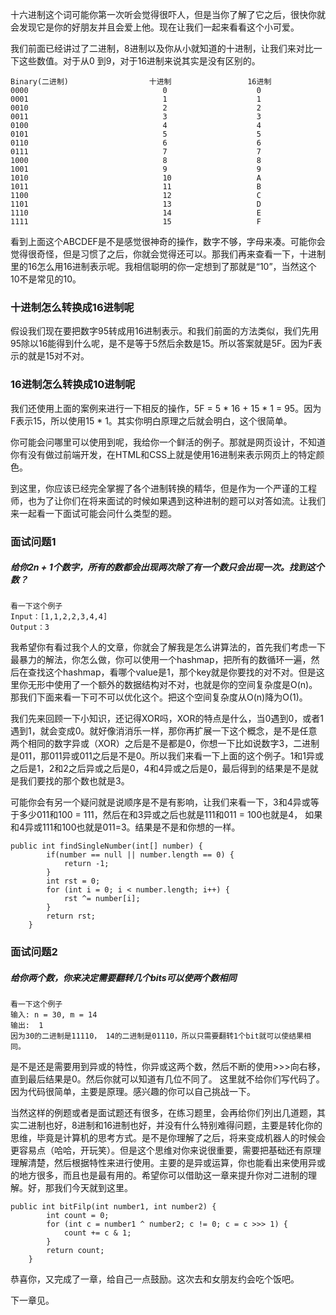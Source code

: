 十六进制这个词可能你第一次听会觉得很吓人，但是当你了解了它之后，很快你就会发现它是你的好朋友并且会爱上他。现在让我们一起来看看这个小可爱。

我们前面已经讲过了二进制，8进制以及你从小就知道的十进制，让我们来对比一下这些数值。对于从0 到9，对于16进制来说其实是没有区别的。

    
    
    Binary(二进制)                  十进制                 16进制
    0000                              0                    0
    0001                              1                    1
    0010                              2                    2
    0011                              3                    3
    0100                              4                    4
    0101                              5                    5
    0110                              6                    6
    0111                              7                    7
    1000                              8                    8
    1001                              9                    9
    1010                              10                   A
    1011                              11                   B
    1100                              12                   C
    1101                              13                   D
    1110                              14                   E
    1111                              15                   F
    

看到上面这个ABCDEF是不是感觉很神奇的操作，数字不够，字母来凑。可能你会觉得很奇怪，但是习惯了之后，你就会觉得还可以。那我们再来查看一下，十进制里的16怎么用16进制表示呢。我相信聪明的你一定想到了那就是“10”，当然这个10不是常见的10。

### 十进制怎么转换成16进制呢

假设我们现在要把数字95转成用16进制表示。和我们前面的方法类似，我们先用95除以16能得到什么呢，是不是等于5然后余数是15。所以答案就是5F。因为F表示的就是15对不对。

### 16进制怎么转换成10进制呢

我们还使用上面的案例来进行一下相反的操作，5F = 5 * 16 + 15 * 1 = 95。因为F表示15，所以使用15 *
1。其实你明白原理之后就会明白，这个很简单。

你可能会问哪里可以使用到呢，我给你一个鲜活的例子。那就是网页设计，不知道你有没有做过前端开发，在HTML和CSS上就是使用16进制来表示网页上的特定颜色。

到这里，你应该已经完全掌握了各个进制转换的精华，但是作为一个严谨的工程师，也为了让你们在将来面试的时候如果遇到这种进制的题可以对答如流。让我们来一起看一下面试可能会问什么类型的题。

### 面试问题1

##### 给你2n + 1个数字，所有的数都会出现两次除了有一个数只会出现一次。找到这个数？

    
    
    看一下这个例子
    Input：[1,1,2,2,3,4,4]
    Output：3
    

我希望你有看过我个人的文章，你就会了解我是怎么讲算法的，首先我们考虑一下最暴力的解法，你怎么做，你可以使用一个hashmap，把所有的数循环一遍，然后在查找这个hashmap，看哪个value是1，那个key就是你要找的对不对。但是这里你无形中使用了一个额外的数据结构对不对，也就是你的空间复杂度是O(n)。那我们下面来看一下可不可以优化这个。把这个空间复杂度从O(n)降为O(1)。

我们先来回顾一下小知识，还记得XOR吗，XOR的特点是什么，当0遇到0，或者1遇到1，就会变成0。就好像消消乐一样，那你再扩展一下这个概念，是不是任意两个相同的数字异或（XOR）之后是不是都是0，你想一下比如说数字3，二进制是011，那011异或011之后是不是0。所以我们来看一下上面的这个例子。1和1异或之后是1，2和2之后异或之后是0，4和4异或之后是0，最后得到的结果是不是就是我们要找的那个数也就是3。

可能你会有另一个疑问就是说顺序是不是有影响，让我们来看一下，3和4异或等于多少011和100 = 111，然后在和3异或之后也就是111和011 =
100也就是4， 如果和4异或111和100也就是011=3。结果是不是和你想的一样。

    
    
    public int findSingleNumber(int[] number) {
            if(number == null || number.length == 0) {
                return -1;
            }
            int rst = 0;
            for (int i = 0; i < number.length; i++) {
                rst ^= number[i];
            }
            return rst;
        }
    

### 面试问题2

##### 给你两个数，你来决定需要翻转几个bits可以使两个数相同

    
    
    看一下这个例子
    输入: n = 30, m = 14
    输出:  1
    因为30的二进制是11110， 14的二进制是01110，所以只需要翻转1个bit就可以使结果相同。
    

是不是还是需要用到异或的特性，你异或这两个数，然后不断的使用>>>向右移，直到最后结果是0。然后你就可以知道有几位不同了。
这里就不给你们写代码了。因为代码很简单，主要是原理。感兴趣的你可以自己挑战一下。

当然这样的例题或者是面试题还有很多，在练习题里，会再给你们列出几道题，其实二进制也好，8进制和16进制也好，并没有什么特别难得问题，主要是转化你的思维，毕竟是计算机的思考方式。是不是你理解了之后，将来变成机器人的时候会更容易点（哈哈，开玩笑）。但是这个思维对你来说很重要，需要把基础还有原理理解清楚，然后根据特性来进行使用。主要的是异或运算，你也能看出来使用异或的地方很多，而且也是最有用的。希望你可以借助这一章来提升你对二进制的理解。好，那我们今天就到这里。

    
    
    public int bitFilp(int number1, int number2) {
            int count = 0;  
            for (int c = number1 ^ number2; c != 0; c = c >>> 1) {
                count += c & 1;
            }
            return count;
        }
    

恭喜你，又完成了一章，给自己一点鼓励。这次去和女朋友约会吃个饭吧。

下一章见。

